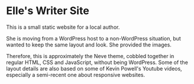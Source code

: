 # Elle's Writer Site
 This is a small static website for a local author.
 
 She is moving from a WordPress host to a non-WordPress situation, but wanted to keep the same layout and look. She provided the images.
 
 Therefore, this is approximately the Neve theme, cobbled together in regular HTML, CSS and JavaScript, without being WordPress.
 Some of the layout details are also based on some of Kevin Powell's Youtube videos, especially a semi-recent one about responsive websites.
